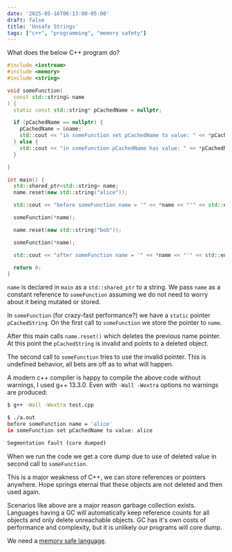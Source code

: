 ```yaml
---
date: '2025-05-16T06:13:00-05:00'
draft: false
title: 'Unsafe Strings'
tags: ["c++", "programming", "memory safety"]
---
```

What does the below C++ program do?

```cpp
#include <iostream>
#include <memory>
#include <string>

void someFunction(
  const std::string& name
) {
  static const std::string* pCachedName = nullptr;

  if (pCachedName == nullptr) {
    pCachedName = &name;
    std::cout << "in someFunction set pCachedName to value: " << *pCachedName << std::endl;
  } else {
    std::cout << "in someFunction pCachedName has value: " << *pCachedName << std::endl;
  }

}

int main() {
  std::shared_ptr<std::string> name;
  name.reset(new std::string("alice"));

  std::cout << "before someFunction name = '" << *name << "'" << std::endl;

  someFunction(*name);

  name.reset(new std::string("bob"));

  someFunction(*name);

  std::cout << "after someFunction name = '" << *name << "'" << std::endl;

  return 0;
}
```

`name` is declared in `main` as a `std::shared_ptr` to a string.  We pass `name` as a constant reference to `someFunction` assuming we do not need to worry about it being mutated or stored.

In `someFunction` (for crazy-fast performance?) we have a `static` pointer `pCachedString`.  On the first call to `someFunction` we store the pointer to `name`.

After this main calls `name.reset()` which deletes the previous name pointer.  At this point the `pCachedString` is invalid and points to a deleted object.

The second call to `someFunction` tries to use the invalid pointer.  This is undefined behavior, all bets are off as to what will happen.  

A modern c++ compiler is happy to compile the above code without warnings, I used g++ 13.3.0.  Even with `-Wall -Wextra` options no warnings are produced:

```sh
$ g++ -Wall -Wextra test.cpp

$ ./a.out
before someFunction name = 'alice'
in someFunction set pCachedName to value: alice

Segmentation fault (core dumped)
```

When we run the code we get a core dump due to use of deleted value in second call to `someFunction`.

This is a major weakness of C++, we can store references or pointers anywhere.  Hope springs eternal that these objects are not deleted and then used again.

Scenarios like above are a major reason garbage collection exists.  Languages having a GC will automatically keep reference counts for all objects and only delete unreachable objects.  GC has it's own costs of performance and complexity, but it is unlikely our programs will core dump.

We need a [memory safe language](https://en.wikipedia.org/wiki/Memory_safety).